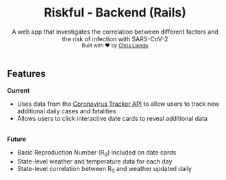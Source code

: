 <h1 align="center">Riskful - Backend (Rails)</h1>

<div align="center">
A web app that investigates the correlation between different factors and the risk of infection with SARS-CoV-2
</div>

<div align="center">
  <sub>Built with ❤️ by 
  <a href="https://github.com/cjl248">Chris Liendo</a>
  </sub>
</div>

<br>

## Features
<b>Current</b>
- Uses data from the <a href="https://coronavirus-tracker-api.herokuapp.com/">Coronavirus Tracker API</a> to allow users to track new additional daily cases and fatalities
- Allows users to click interactive date cards to reveal additional data
<br>
<b>Future</b>
<ul>
  <li>Basic Reproduction Number (R<sub>0</sub>) included on date cards</li>
  <li>State-level weather and temperature data for each day</li>
  <li>State-level correlation between R<sub>0</sub> and weather updated daily</li>
</ul>

